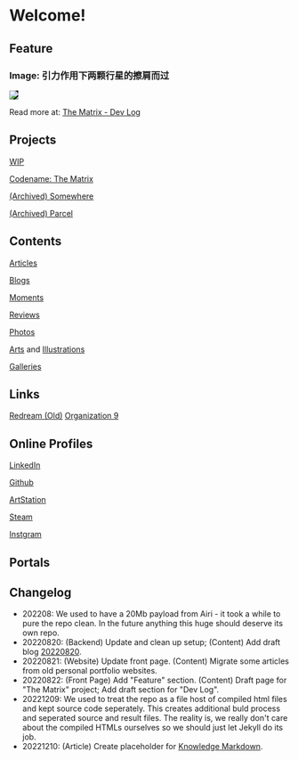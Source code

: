<style>
/* Element Default Styles */
img {
	max-width: 100%;
	max-height: 100%;
}

/* Layout Components */
.image-box {
    display: grid;
    height: 100%;
}
.center-fit {
    max-width: 100%;
    max-height: 100vh;
    margin: auto;
}
</style>

<script src="https://kit.fontawesome.com/9f2cdb261e.js" crossorigin="anonymous"></script>

<script src="http://ajax.googleapis.com/ajax/libs/jquery/1/jquery.min.js"></script>

# Welcome!

## Feature

<h3>Image: 引力作用下两颗行星的擦肩而过</h3>
<img src="https://images.totalimagine.com/the-matrix-two-points-20220822.png" style="background-color: black;"/>
<p>Read more at: <a href="projects/Matrix.html#20220822">The Matrix - Dev Log</a></p>

## Projects

<a href="projects/WIP.html">WIP</a>

<a href="projects/Matrix.html">Codename: The Matrix</a>

<a href="https://somewhere.totalimagine.com/">(Archived) Somewhere</a>

<a href="https://github.com/Charles-Zhang-Parcel">(Archived) Parcel</a>

## Contents

<a href="Articles">Articles</a>

<a href="Blogs">Blogs</a>

<a href="Moments">Moments</a>

<a href="Reviews">Reviews</a>

<a href="Photos">Photos</a>

<a href="AIArts">Arts</a> and <a href="Illustrations">Illustrations</a>

<a href="Galleries">Galleries</a>

## Links

<a href="https://files.totalimagine.com/redream.html">Redream (Old)</a>
<a href="https://totalimagine.com/Organization9">Organization 9</a>

## Online Profiles

<a href="https://www.linkedin.com/in/chaojianzhang/"><i class="fa-brands fa-linkedin"></i> LinkedIn</a>

<a href="https://github.com/chaojian-zhang"><i class="fa-brands fa-github"></i> Github</a>

<a href="https://www.artstation.com/chaojianzhang"><i class="fa-brands fa-artstation"></i> ArtStation</a>

<a href="https://steamcommunity.com/id/kernelkillerz/"><i class="fa-brands fa-steam"></i> Steam</a>

<a href="https://www.instagram.com/wozhishigeluguodeguanchazhe/"><i class="fa-brands fa-instagram"></i> Instgram</a>

## Portals

## Changelog

* 202208: We used to have a 20Mb payload from Airi - it took a while to pure the repo clean. In the future anything this huge should deserve its own repo.
* 20220820: (Backend) Update and clean up setup; (Content) Add draft blog [20220820](./Blogs#20220820-a-refurbished-website-and-public-content-posting-scheme-wip).
* 20220821: (Website) Update front page. (Content) Migrate some articles from old personal portfolio websites.
* 20220822: (Front Page) Add "Feature" section. (Content) Draft page for "The Matrix" project; Add draft section for "Dev Log".
* 20221209: We used to treat the repo as a file host of compiled html files and kept source code seperately. This creates additional buld process and seperated source and result files. The reality is, we really don't care about the compiled HTMLs ourselves so we should just let Jekyll do its job.
* 20221210: (Article) Create placeholder for [Knowledge Markdown](./Articles/KnowledgeMarkdown).